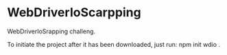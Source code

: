 # WebDriverIoScarpping
WebDriverIoSrapping challeng.

To initiate the project after it has been downloaded, just run: npm init wdio .
